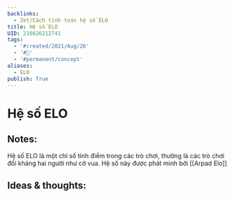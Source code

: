 ```yaml
---
backlinks:
  - Zet/Cách tính toán hệ số ELO
title: Hệ số ELO
UID: 210826212741
tags:
  - '#created/2021/Aug/26'
  - '#🥜'
  - '#permanent/concept'
aliases:
  - ELO
publish: True
---
```

# Hệ số ELO

## Notes:
Hệ số ELO là một chỉ số tính điểm trong các trò chơi, thường là các trò chơi đối kháng hai người như cờ vua. Hệ số này được phát minh bởi [[Arpad Elo]]

## Ideas & thoughts:
